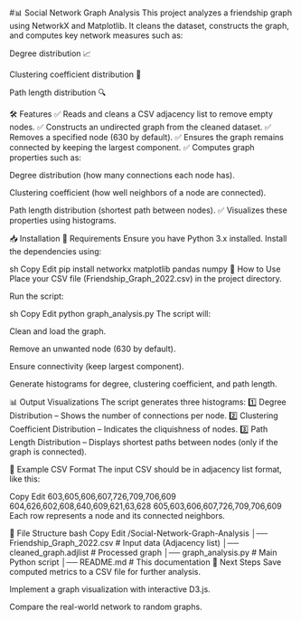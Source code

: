 #📊 Social Network Graph Analysis
This project analyzes a friendship graph using NetworkX and Matplotlib. It cleans the dataset, constructs the graph, and computes key network measures such as:

Degree distribution 📈

Clustering coefficient distribution 🔄

Path length distribution 🔍

🛠 Features
✅ Reads and cleans a CSV adjacency list to remove empty nodes.
✅ Constructs an undirected graph from the cleaned dataset.
✅ Removes a specified node (630 by default).
✅ Ensures the graph remains connected by keeping the largest component.
✅ Computes graph properties such as:

Degree distribution (how many connections each node has).

Clustering coefficient (how well neighbors of a node are connected).

Path length distribution (shortest path between nodes).
✅ Visualizes these properties using histograms.

📥 Installation
🔹 Requirements
Ensure you have Python 3.x installed. Install the dependencies using:

sh
Copy
Edit
pip install networkx matplotlib pandas numpy
🚀 How to Use
Place your CSV file (Friendship_Graph_2022.csv) in the project directory.

Run the script:

sh
Copy
Edit
python graph_analysis.py
The script will:

Clean and load the graph.

Remove an unwanted node (630 by default).

Ensure connectivity (keep largest component).

Generate histograms for degree, clustering coefficient, and path length.

📊 Output Visualizations
The script generates three histograms:
1️⃣ Degree Distribution – Shows the number of connections per node.
2️⃣ Clustering Coefficient Distribution – Indicates the cliquishness of nodes.
3️⃣ Path Length Distribution – Displays shortest paths between nodes (only if the graph is connected).

📜 Example CSV Format
The input CSV should be in adjacency list format, like this:

Copy
Edit
603,605,606,607,726,709,706,609
604,626,602,608,640,609,621,63,628
605,603,606,607,726,709,706,609
Each row represents a node and its connected neighbors.

📄 File Structure
bash
Copy
Edit
/Social-Network-Graph-Analysis
│── Friendship_Graph_2022.csv    # Input data (Adjacency list)
│── cleaned_graph.adjlist        # Processed graph
│── graph_analysis.py            # Main Python script
│── README.md                    # This documentation
📌 Next Steps
Save computed metrics to a CSV file for further analysis.

Implement a graph visualization with interactive D3.js.

Compare the real-world network to random graphs.

